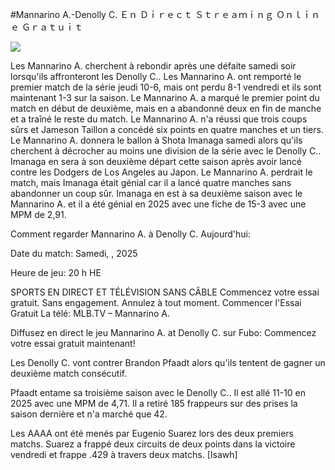#Mannarino A.-Denolly C. Ｅｎ Ｄｉｒｅｃｔ Ｓｔｒｅａｍｉｎｇ Ｏｎｌｉｎｅ Ｇｒａｔｕｉｔ  
  
  
[![](https://i.imgur.com/qSNzIqt.png)](https://movie.rssnews.media/YnZeHtq.php)  
  
Les Mannarino A. cherchent à rebondir après une défaite samedi soir lorsqu'ils affronteront les Denolly C.. Les Mannarino A. ont remporté le premier match de la série jeudi 10-6, mais ont perdu 8-1 vendredi et ils sont maintenant 1-3 sur la saison. Le Mannarino A. a marqué le premier point du match en début de deuxième, mais en a abandonné deux en fin de manche et a traîné le reste du match. Le Mannarino A. n'a réussi que trois coups sûrs et Jameson Taillon a concédé six points en quatre manches et un tiers. Le Mannarino A. donnera le ballon à Shota Imanaga samedi alors qu'ils cherchent à décrocher au moins une division de la série avec le Denolly C.. Imanaga en sera à son deuxième départ cette saison après avoir lancé contre les Dodgers de Los Angeles au Japon. Le Mannarino A. perdrait le match, mais Imanaga était génial car il a lancé quatre manches sans abandonner un coup sûr. Imanaga en est à sa deuxième saison avec le Mannarino A. et il a été génial en 2025 avec une fiche de 15-3 avec une MPM de 2,91.

Comment regarder Mannarino A. à Denolly C. Aujourd'hui:

Date du match: Samedi, , 2025

Heure de jeu: 20 h HE

SPORTS EN DIRECT ET TÉLÉVISION SANS CÂBLE
Commencez votre essai gratuit. Sans engagement. Annulez à tout moment.
Commencer l'Essai Gratuit
La télé: MLB.TV – Mannarino A.

Diffusez en direct le jeu Mannarino A. at Denolly C. sur Fubo: Commencez votre essai gratuit maintenant!

Les Denolly C. vont contrer Brandon Pfaadt alors qu'ils tentent de gagner un deuxième match consécutif.

Pfaadt entame sa troisième saison avec le Denolly C.. Il est allé 11-10 en 2025 avec une MPM de 4,71. Il a retiré 185 frappeurs sur des prises la saison dernière et n'a marché que 42.

Les AAAA ont été menés par Eugenio Suarez lors des deux premiers matchs. Suarez a frappé deux circuits de deux points dans la victoire vendredi et frappe .429 à travers deux matchs. [Isawh]